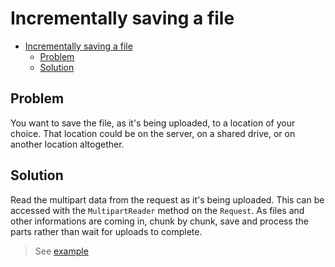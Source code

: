 # Incrementally saving a file

- [Incrementally saving a file](#incrementally-saving-a-file)
  - [Problem](#problem)
  - [Solution](#solution)

## Problem

You want to save the file, as it's being uploaded, to a location of your choice. That location could be on the server, on a shared drive, or on another location altogether.

## Solution

Read the multipart data from the request as it's being uploaded. This can be accessed with the `MultipartReader` method on the `Request`. As files and other informations are coming in, chunk by chunk, save and process the parts rather than wait for uploads to complete.

> See [example](../multipart_upload)
